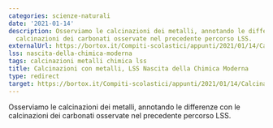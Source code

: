 ```yaml
---
categories: scienze-naturali
date: '2021-01-14'
description: Osserviamo le calcinazioni dei metalli, annotando le differenze con le
  calcinazioni dei carbonati osservate nel precedente percorso LSS.
externalUrl: https://bortox.it/Compiti-scolastici/appunti/2021/01/14/Calcinazioni-dei-metalli.html
lss: nascita-della-chimica-moderna
tags: calcinazioni metalli chimica lss
title: Calcinazioni con metalli, LSS Nascita della Chimica Moderna
type: redirect
target: https://bortox.it/Compiti-scolastici/appunti/2021/01/14/Calcinazioni-dei-metalli.html
---
```


Osserviamo le calcinazioni dei metalli, annotando le differenze con le calcinazioni dei carbonati osservate nel precedente percorso LSS.